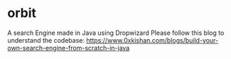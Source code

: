 # orbit
A search Engine made in Java using Dropwizard
Please follow this blog to understand the codebase: https://www.0xkishan.com/blogs/build-your-own-search-engine-from-scratch-in-java
